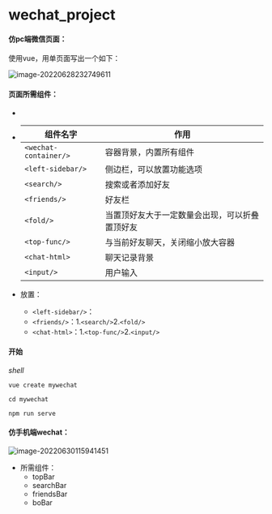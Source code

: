 # wechat_project



#### 仿pc端微信页面：

使用vue，用单页面写出一个如下：

![image-20220628232749611](C:\Users\lin\AppData\Roaming\Typora\typora-user-images\image-20220628232749611.png)

#### 页面所需组件：

+ 

+ | 组件名字              | 作用                                           |
  | --------------------- | ---------------------------------------------- |
  | `<wechat-container/>` | 容器背景，内置所有组件                         |
  | `<left-sidebar/>`     | 侧边栏，可以放置功能选项                       |
  | `<search/>`           | 搜索或者添加好友                               |
  | `<friends/>`          | 好友栏                                         |
  | `<fold/>`             | 当置顶好友大于一定数量会出现，可以折叠置顶好友 |
  | `<top-func/>`         | 与当前好友聊天，关闭缩小放大容器               |
  | `<chat-html>`         | 聊天记录背景                                   |
  | `<input/>`            | 用户输入                                       |

+ 放置：

  + `<left-sidebar/>`：
  + `<friends/>`：1.`<search/>`2.`<fold/>`
  + `<chat-html>`：1.`<top-func/>`2.`<input/>`

#### 开始

*shell*

```shell
vue create mywechat

cd mywechat

npm run serve
```



#### 仿手机端wechat：



![image-20220630115941451](C:\Users\lin\AppData\Roaming\Typora\typora-user-images\image-20220630115941451.png)

- 所需组件：
  + topBar
  + searchBar
  + friendsBar
  + boBar